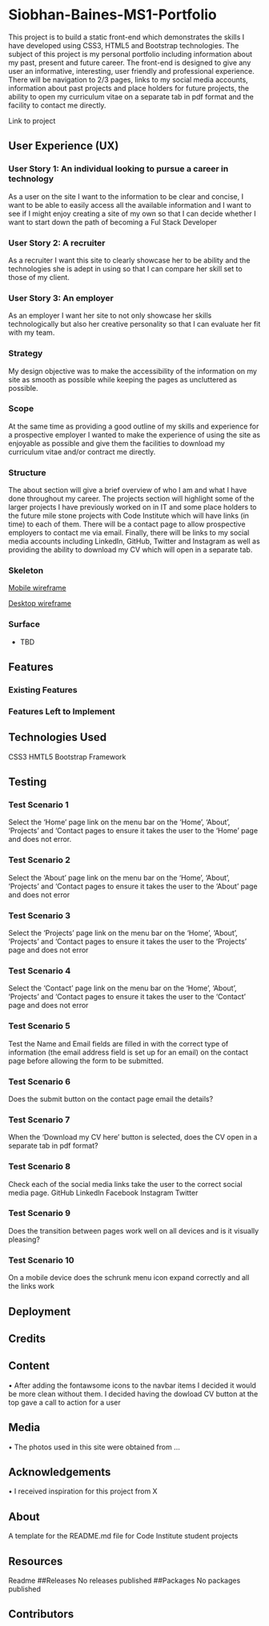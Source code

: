 # Siobhan-Baines-MS1-Portfolio

This project is to build a static front-end which demonstrates the skills I have developed using CSS3, HTML5 and Bootstrap technologies. The subject of this project is my personal portfolio including information about my past, present and future career. The front-end is designed to give any user an informative, interesting, user friendly and professional experience. There will be navigation to 2/3 pages, links to my social media accounts, information about past projects and place holders for future projects, the ability to open my curriculum vitae on a separate tab in pdf format and the facility to contact me directly.

 Link to project
 
## User Experience (UX)

### User Story 1:	An individual looking to pursue a career in technology
As a user on the site I want to the information to be clear and concise, I want to be able to easily access all the available information and I want to see if I might enjoy creating a site of my own so that I can decide whether I want to start down the path of becoming a Ful Stack Developer

### User Story 2:	A recruiter 
As a recruiter I want this site to clearly showcase her to be ability and the technologies she is adept in using so that I can compare her skill set to those of my client.

### User Story 3:	An employer
As an employer I want her site to not only showcase her skills technologically but also her creative personality so that I can evaluate her fit with my team.

### Strategy
My design objective was to make the accessibility of the information on my site as smooth as possible while keeping the pages as uncluttered as possible.

### Scope
At the same time as providing a good outline of my skills and experience for a prospective employer I wanted to make the experience of using the site as enjoyable as possible and give them the facilities to download my curriculum vitae and/or contract me directly. 

### Structure
The about section will give a brief overview of who I am and what I have done throughout my career.
The projects section will highlight some of the larger projects I have previously worked on in IT and some place holders to the future mile stone projects with Code Institute which will have links (in time) to each of them.
There will be a contact page to allow prospective employers to contact me via email.
Finally, there will be links to my social media accounts including LinkedIn, GitHub, Twitter and Instagram as well as providing the ability to download my CV which will open in a separate tab.

### Skeleton
[Mobile wireframe](https://f62d3d72-4d22-4366-babd-04b3790bc9d1.ws-eu01.gitpod.io/files/download/?id=5e425e68-0de8-4453-8245-524a845f6580)

[Desktop wireframe](https://f62d3d72-4d22-4366-babd-04b3790bc9d1.ws-eu01.gitpod.io/files/download/?id=506c03f6-184f-4d66-b040-fcb37976fde3)

### Surface
* TBD

## Features

### Existing Features

### Features Left to Implement

## Technologies Used
CSS3
HMTL5
Bootstrap Framework

## Testing

### Test Scenario 1
Select the ‘Home’ page link on the menu bar on the ‘Home’, ‘About’, ‘Projects’ and ‘Contact pages to ensure it takes the user to the ‘Home’ page and does not error.

### Test Scenario 2
Select the ‘About’ page link on the menu bar on the ‘Home’, ‘About’, ‘Projects’ and ‘Contact pages to ensure it takes the user to the ‘About’ page and does not error

### Test Scenario 3
Select the ‘Projects’ page link on the menu bar on the ‘Home’, ‘About’, ‘Projects’ and ‘Contact pages to ensure it takes the user to the ‘Projects’ page and does not error

### Test Scenario 4
Select the ‘Contact’ page link on the menu bar on the ‘Home’, ‘About’, ‘Projects’ and ‘Contact pages to ensure it takes the user to the ‘Contact’ page and does not error

### Test Scenario 5
Test the Name and Email fields are filled in with the correct type of information (the email address field is set up for an email) on the contact page before allowing the form to be submitted.

### Test Scenario 6
Does the submit button on the contact page email the details?

### Test Scenario 7
When the ‘Download my CV here’ button is selected, does the CV open in a separate tab in pdf format?

### Test Scenario 8
Check each of the social media links take the user to the correct social media page.
GitHub
LinkedIn
Facebook
Instagram
Twitter

### Test Scenario 9
Does the transition between pages work well on all devices and is it visually pleasing?

### Test Scenario 10
On a mobile device does the schrunk menu icon expand correctly and all the links work


## Deployment

## Credits

## Content
•	After adding the fontawsome icons to the navbar items I decided it would be more clean without them.
    I decided having the dowload CV button at the top gave a call to action for a user

## Media
•	The photos used in this site were obtained from ...

## Acknowledgements
•	I received inspiration for this project from X

## About
A template for the README.md file for Code Institute student projects

## Resources
 Readme
##Releases
No releases published
##Packages
No packages published
## Contributors

